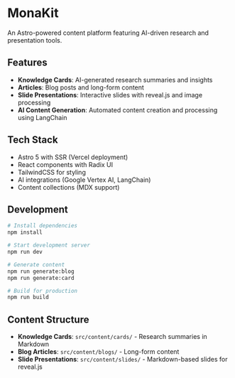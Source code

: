 # MonaKit

An Astro-powered content platform featuring AI-driven research and presentation tools.

## Features

- **Knowledge Cards**: AI-generated research summaries and insights
- **Articles**: Blog posts and long-form content
- **Slide Presentations**: Interactive slides with reveal.js and image processing
- **AI Content Generation**: Automated content creation and processing using LangChain

## Tech Stack

- Astro 5 with SSR (Vercel deployment)
- React components with Radix UI
- TailwindCSS for styling
- AI integrations (Google Vertex AI, LangChain)
- Content collections (MDX support)

## Development

```bash
# Install dependencies
npm install

# Start development server
npm run dev

# Generate content
npm run generate:blog
npm run generate:card

# Build for production
npm run build
```

## Content Structure

- **Knowledge Cards**: `src/content/cards/` - Research summaries in Markdown
- **Blog Articles**: `src/content/blogs/` - Long-form content
- **Slide Presentations**: `src/content/slides/` - Markdown-based slides for reveal.js
